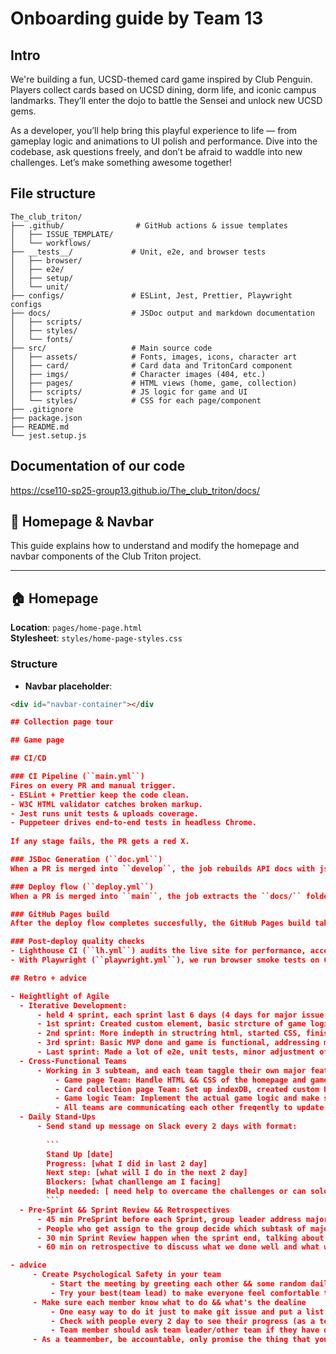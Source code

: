 # Onboarding guide by Team 13

## Intro
We're building a fun, UCSD-themed card game inspired by Club Penguin. Players collect cards based on UCSD dining, dorm life, and iconic campus landmarks. They’ll enter the dojo to battle the Sensei and unlock new UCSD gems.

As a developer, you’ll help bring this playful experience to life — from gameplay logic and animations to UI polish and performance. Dive into the codebase, ask questions freely, and don’t be afraid to waddle into new challenges. Let’s make something awesome together!

## File structure
```
The_club_triton/
├── .github/                # GitHub actions & issue templates
│   ├── ISSUE_TEMPLATE/
│   └── workflows/
├── __tests__/             # Unit, e2e, and browser tests
│   ├── browser/
│   ├── e2e/
│   ├── setup/
│   └── unit/
├── configs/               # ESLint, Jest, Prettier, Playwright configs
├── docs/                  # JSDoc output and markdown documentation
│   ├── scripts/
│   ├── styles/
│   └── fonts/
├── src/                   # Main source code
│   ├── assets/            # Fonts, images, icons, character art
│   ├── card/              # Card data and TritonCard component
│   ├── imgs/              # Character images (404, etc.)
│   ├── pages/             # HTML views (home, game, collection)
│   ├── scripts/           # JS logic for game and UI
│   └── styles/            # CSS for each page/component
├── .gitignore
├── package.json
├── README.md
└── jest.setup.js
```

## Documentation of our code
https://cse110-sp25-group13.github.io/The_club_triton/docs/

## 🧭 Homepage & Navbar

This guide explains how to understand and modify the homepage and navbar components of the Club Triton project.

---

## 🏠 Homepage

**Location**: `pages/home-page.html`  
**Stylesheet**: `styles/home-page-styles.css`

### Structure

- **Navbar placeholder**:

```html
<div id="navbar-container"></div

## Collection page tour

## Game page

## CI/CD

### CI Pipeline (``main.yml``)
Fires on every PR and manual trigger.
- ESLint + Prettier keep the code clean.
- W3C HTML validator catches broken markup.
- Jest runs unit tests & uploads coverage.
- Puppeteer drives end-to-end tests in headless Chrome.
  
If any stage fails, the PR gets a red X. 

### JSDoc Generation (``doc.yml``)
When a PR is merged into ``develop``, the job rebuilds API docs with jsdoc, and commits the ``docs/`` folder back to the branch.

### Deploy flow (``deploy.yml``)
When a PR is merged into ``main``, the job extracts the ``docs/`` folder and flattens ``src/``, and pushes all of those files to the ``deploy`` branch.

### GitHub Pages build
After the deploy flow completes succesfully, the GitHub Pages build takes the ``deploy`` branch and deploys it.

### Post-deploy quality checks
- Lighthouse CI (``lh.yml``) audits the live site for performance, accessibility, and Progressive Web App (PWA) scores against a budget. 
- With Playwright (``playwright.yml``), we run browser smoke tests on Chrome, Firefox, and Safari against the published URL to be sure nothing broke in production.

## Retro + advice

- Heightlight of Agile
  - Iterative Development:
      - held 4 sprint, each sprint last 6 days (4 days for major issue implementation + 2 days testing/combining)
      - 1st sprint: Created custom element, basic strcture of game logic + html
      - 2nd sprint: More indepth in structring html, started CSS, finished barebone of indexDB, functional custom element
      - 3rd sprint: Basic MVP done and game is functional, addressing more CSS and added collection page to enhance user interaction
      - Last sprint: Made a lot of e2e, unit tests, minor adjustment of CSS, create final video intro, finishing up documentation
  - Cross-Functional Teams
      - Working in 3 subteam, and each team taggle their own major feature with a sub group leader in each team
          - Game page Team: Handle HTML && CSS of the homepage and gamepage
          - Card collection page Team: Set up indexDB, created custom HTML element, created draw card, flip card functions for the logic team. Set up collection page's html/js/css.
          - Game logic Team: Implement the actual game logic and make sure the logic work on the actual gamepage, helped set up the collection page.
          - All teams are communicating each other freqently to update what change they made that might affect other teams
  - Daily Stand-Ups
      - Send stand up message on Slack every 2 days with format:
        
        ```
        Stand Up [date]
        Progress: [what I did in last 2 day]
        Next step: [what will I do in the next 2 day]
        Blockers: [what chanllenge am I facing]
        Help needed: [ need help to overcame the challenges or can solo it]
        ```
  - Pre-Sprint && Sprint Review && Retrospectives
      - 45 min PreSprint before each Sprint, group leader address major feature of the week and assign members to groups
      - People who get assign to the group decide which subtask of major feature to taggle
      - 30 min Sprint Review happen when the sprint end, talking about what we did in the sprint
      - 60 min on retrospective to discuss what we done well and what we need to improve

- advice
     - Create Psychological Safety in your team
         - Start the meeting by greeting each other && some random daily chatting without go stright into task
         - Try your best(team lead) to make everyone feel comfortable to turn on their camera && people talk in equal amount of time
     - Make sure each member know what to do && what's the dealine
         - One easy way to do it just to make git issue and put a list descriptive task and assign them to people with the !!deadline!!
         - Check with people every 2 day to see their progress (as a team leader)
         - Team member should ask team leader/other team if they have question rather than assuming stuff
     - As a teammember, be accountable, only promise the thing that you can finish. If something happen, please communicate in advance.
        
